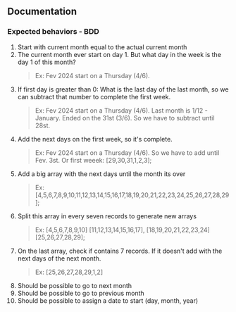 ## Documentation

### Expected behaviors - BDD

1. Start with current month equal to the actual current month
2. The current month ever start on day 1. But what day in the week is the day 1 of this month?
   > Ex: Fev 2024 start on a Thursday (4/6).
3. If first day is greater than 0: What is the last day of the last month, so we can subtract that number to complete the first week.
   > Ex: Fev 2024 start on a Thursday (4/6). Last month is 1/12 - January. Ended on the 31st (3/6). So we have to subtract until 28st.
4. Add the next days on the first week, so it's complete.
   > Ex: Fev 2024 start on a Thursday (4/6). So we have to add until Fev. 3st. Or first weeek: [29,30,31,1,2,3];
5. Add a big array with the next days until the month its over
   > Ex: [4,5,6,7,8,9,10,11,12,13,14,15,16,17,18,19,20,21,22,23,24,25,26,27,28,29];
6. Split this array in every seven records to generate new arrays
   > Ex: [4,5,6,7,8,9,10] [11,12,13,14,15,16,17], [18,19,20,21,22,23,24] [25,26,27,28,29];
7. On the last array, check if contains 7 records. If it doesn't add with the next days of the next month.
   > Ex: [25,26,27,28,29,1,2]
8. Should be possible to go to next month
9. Should be possible to go to previous month
10. Should be possible to assign a date to start (day, month, year)
